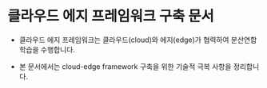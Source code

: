 # 클라우드 에지 프레임워크 구축 문서

- 클라우드 에지 프레임워크는 클라우드(cloud)와 에지(edge)가 협력하여 분산연합 학습을 수행합니다.

- 본 문서에서는 cloud-edge framework 구축을 위한 기술적 극복 사항을 정리합니다.

